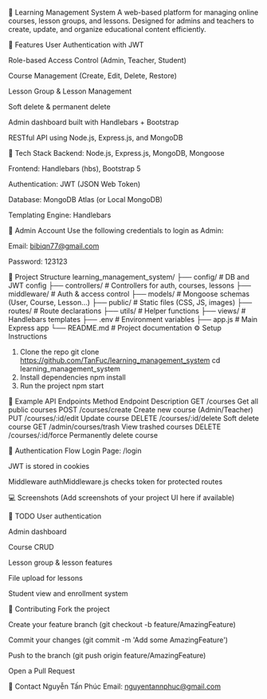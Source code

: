📘 Learning Management System
A web-based platform for managing online courses, lesson groups, and lessons. Designed for admins and teachers to create, update, and organize educational content efficiently.

🚀 Features
User Authentication with JWT

Role-based Access Control (Admin, Teacher, Student)

Course Management (Create, Edit, Delete, Restore)

Lesson Group & Lesson Management

Soft delete & permanent delete

Admin dashboard built with Handlebars + Bootstrap

RESTful API using Node.js, Express.js, and MongoDB

🧪 Tech Stack
Backend: Node.js, Express.js, MongoDB, Mongoose

Frontend: Handlebars (hbs), Bootstrap 5

Authentication: JWT (JSON Web Token)

Database: MongoDB Atlas (or Local MongoDB)

Templating Engine: Handlebars

🔑 Admin Account
Use the following credentials to login as Admin:

Email: bibiqn77@gmail.com

Password: 123123

📁 Project Structure
learning_management_system/
├── config/               # DB and JWT config
├── controllers/          # Controllers for auth, courses, lessons
├── middleware/           # Auth & access control
├── models/               # Mongoose schemas (User, Course, Lesson...)
├── public/               # Static files (CSS, JS, images)
├── routes/               # Route declarations
├── utils/                # Helper functions
├── views/                # Handlebars templates
├── .env                  # Environment variables
├── app.js                # Main Express app
└── README.md             # Project documentation
⚙️ Setup Instructions
1. Clone the repo
git clone https://github.com/TanFuc/learning_management_system
cd learning_management_system
2. Install dependencies
npm install
3. Run the project
npm start

🧪 Example API Endpoints
Method	Endpoint	Description
GET	/courses	Get all public courses
POST	/courses/create	Create new course (Admin/Teacher)
PUT	/courses/:id/edit	Update course
DELETE	/courses/:id/delete	Soft delete course
GET	/admin/courses/trash	View trashed courses
DELETE	/courses/:id/force	Permanently delete course

🔐 Authentication Flow
Login Page: /login

JWT is stored in cookies

Middleware authMiddleware.js checks token for protected routes

💻 Screenshots
(Add screenshots of your project UI here if available)

📌 TODO
 User authentication

 Admin dashboard

 Course CRUD

 Lesson group & lesson features

 File upload for lessons

 Student view and enrollment system

🤝 Contributing
Fork the project

Create your feature branch (git checkout -b feature/AmazingFeature)

Commit your changes (git commit -m 'Add some AmazingFeature')

Push to the branch (git push origin feature/AmazingFeature)

Open a Pull Request

📧 Contact
Nguyễn Tấn Phúc
Email: nguyentannphuc@gmail.com
